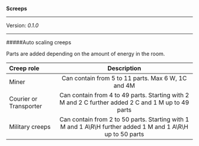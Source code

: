 **Screeps**
_______
Version: _0.1.0_

-------
#####Auto scaling creeps

Parts are added depending on the amount of energy in the room.

| Creep role      | Description |
|:-----------|:------------:|
| Miner     | Can contain from 5 to 11 parts. Max 6 W, 1C and 4M|
| Courier or Transporter     | Can contain from 4 to 49 parts. Starting with 2 M and 2 C further added 2 С and 1 M up to 49 parts|
| Military creeps      | Can contain from 2 to 50 parts. Starting with 1 M and 1 A\R\H further added 1 M and 1 A\R\H up to 50 parts |

